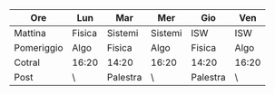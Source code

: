 | Ore        | Lun    | Mar      | Mer     | Gio      | Ven   |
| ---------- | ------ | -------- | ------- | -------- | ----- |
| Mattina    | Fisica | Sistemi  | Sistemi | ISW      | ISW   |
| Pomeriggio | Algo   | Fisica   | Algo    | Fisica   | Algo  |
| Cotral     | 16:20  | 14:20    | 16:20   | 14:20    | 16:20 |
| Post       | \      | Palestra | \       | Palestra | \     |

